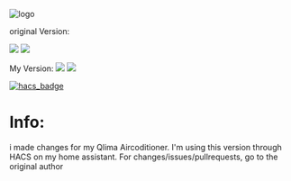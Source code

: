 ![logo](https://github.com/rospogrigio/localtuya-homeassistant/blob/master/img/logo-small.png)



original Version:

[![](https://img.shields.io/github/release/rospogrigio/localtuya-homeassistant/all.svg?style=for-the-badge)](https://github.com/rospogrigio/localtuya-homeassistant/releases)
[![](https://img.shields.io/badge/MAINTAINER-%40rospogrigio-green?style=for-the-badge)](https://github.com/rospogrigio)




My Version:
[![](https://img.shields.io/github/release/xeroxmsj/localtuya/all.svg?style=for-the-badge)](https://github.com/xeroxmsj/localtuya/releases)
[![](https://img.shields.io/badge/MAINTAINER-%40xeroxmsj-green?style=for-the-badge)](https://github.com/xeroxmsj)


[![hacs_badge](https://img.shields.io/badge/HACS-Default-orange.svg?style=for-the-badge)](https://github.com/custom-components/hacs)





# Info:
i made changes for my Qlima Aircoditioner. I'm using this version through HACS on my home assistant.
For changes/issues/pullrequests, go to the original author


